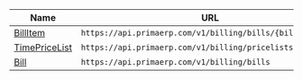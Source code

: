 | Name          | URL                                                        |
|---------------|------------------------------------------------------------|
| [BillItem](resources/billing/billitem.md) | `https://api.primaerp.com/v1/billing/bills/{billId}/items` |
| [TimePriceList](resources/billing/timepricelist.md) | `https://api.primaerp.com/v1/billing/pricelists/time`      |
| [Bill](resources/billing/bill.md) | `https://api.primaerp.com/v1/billing/bills`                |
